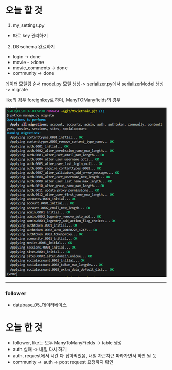 # 오늘 할 것
1. my_settings.py 
- 따로 key 관리하기


2. DB schema 완료하기
- login -> done
- movie - >done
- movie_comments -> done
- community -> done

데이터 모델링 순서
model.py 모델 생성-> serializer.py에서 serializerModel 생성 -> migrate 

like의 경우 foreignkey로 하며, ManyTOManyfields의 경우

![migrate](img/0518migrate.PNG)

------


### follower
- database_05_데이터베이스


# 오늘 한 것
- follower, like는 모두 ManyToManyFields -> table 생성
- auth 실패 -> 내일 다시 하기
- auth, request에서 시간 다 잡아먹었음, 내일 차근차근 따라가면서 하면 될 듯
- community -> auth -> post request 요청까지 확인
